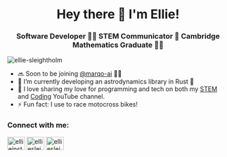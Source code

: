 <h1 align="center">Hey there 👋 I'm Ellie!</h1>
<h3 align="center">Software Developer 👩‍💻 STEM Communicator 🚀 Cambridge Mathematics Graduate 👩‍🎓</h3>

<p align="left"> <img src="https://komarev.com/ghpvc/?username=ellie-sleightholm&label=Profile%20views&color=0e75b6&style=flat" alt="ellie-sleightholm" /> </p>

- 🔜 Soon to be joining [@marqo-ai](https://github.com/marqo-ai) 🦛🚀
- 🌱 I’m currently developing an astrodynamics library in Rust 🦀
- 🚀 I love sharing my love for programming and tech on both my [STEM](https://www.youtube.com/elliesleightholm) and [Coding](https://www.youtube.com/codeofthefuture) YouTube channel. 
- ⚡ Fun fact: I use to race motocross bikes!

<h3 align="left">Connect with me:</h3>
<p align="left">
<a href="https://instagram.com/ellieinstem" target="blank"><img align="center" src="https://raw.githubusercontent.com/rahuldkjain/github-profile-readme-generator/master/src/images/icons/Social/instagram.svg" alt="ellieinstem" height="30" width="40" /></a>
<a href="https://youtube.com/elliesleightholm" target="blank"><img align="center" src="https://raw.githubusercontent.com/rahuldkjain/github-profile-readme-generator/master/src/images/icons/Social/youtube.svg" alt="elliesleightholm" height="30" width="40" /></a>
<a href="https://linkedin.com/in/elliesleightholm" target="blank"><img align="center" src="https://raw.githubusercontent.com/rahuldkjain/github-profile-readme-generator/master/src/images/icons/Social/linked-in-alt.svg" alt="elliesleightholm" height="30" width="40" /></a>
</p>

<!-- 
<h3 align="left">Languages and Tools:</h3>
<p align="left"> 
  <a href="https://pandas.pydata.org/" target="_blank" rel="noreferrer"> 
    <img src="https://upload.wikimedia.org/wikipedia/commons/0/0f/Original_Ferris.svg" alt="pandas" width="40" height="40"/> 
  </a> 
  <a href="https://www.python.org" target="_blank" rel="noreferrer"> 
    <img src="https://raw.githubusercontent.com/devicons/devicon/master/icons/python/python-original.svg" alt="python" width="40" height="40"/> 
  </a> 
  <a href="https://scikit-learn.org/" target="_blank" rel="noreferrer"> 
    <img src="https://upload.wikimedia.org/wikipedia/commons/0/05/Scikit_learn_logo_small.svg" alt="scikit_learn" width="40" height="40"/> 
</p>
-->

<!--  <p align="center"> <img src=https://github-readme-stats.vercel.app/api?username=ellie-sleightholm&show_icons=true alt=rahuldkjain /> </p> -->
